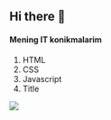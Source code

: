 ## Hi there 👋
<h4> Mening IT konikmalarim </h4>
<ol>
  <li>HTML</li>
  <li>CSS</li>
  <li>Javascript</li>
  <li>Title</li>
</ol>
<img src="https://yandex.ru/images/search?img_url=https%3A%2F%2Fcdn-icons-png.flaticon.com%2F512%2F2305%2F2305978.png&lr=10335&pos=0&rpt=simage&source=serp&text=html%20iconka">
<!--
**Husniyaumrbekova/Husniyaumrbekova** is a ✨ _special_ ✨ repository because its `README.md` (this file) appears on your GitHub profile.

Here are some ideas to get you started:

- 🔭 I’m currently working on ...
- 🌱 I’m currently learning ...
- 👯 I’m looking to collaborate on ...
- 🤔 I’m looking for help with ...
- 💬 Ask me about ...
- 📫 How to reach me: ...
- 😄 Pronouns: ...
- ⚡ Fun fact: ...
-->
